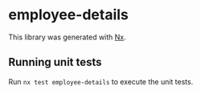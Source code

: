 # employee-details

This library was generated with [Nx](https://nx.dev).

## Running unit tests

Run `nx test employee-details` to execute the unit tests.
